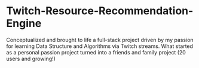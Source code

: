 # Twitch-Resource-Recommendation-Engine
Conceptualized and brought to life a full-stack project driven by my passion for learning Data Structure and Algorithms via Twitch streams. 
What started as a personal passion project turned into a friends and family project (20 users and growing!)
